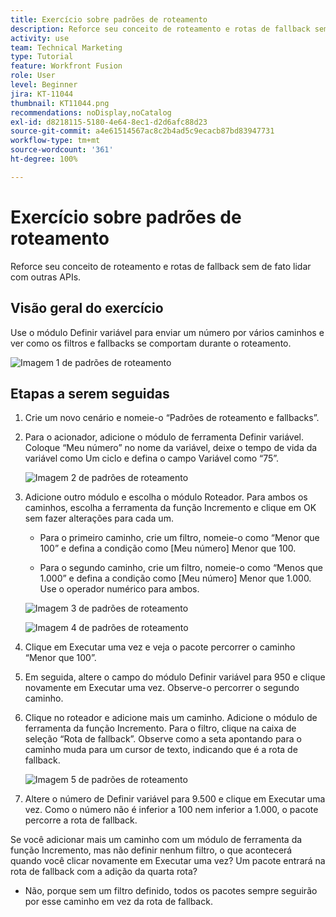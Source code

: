 ```yaml
---
title: Exercício sobre padrões de roteamento
description: Reforce seu conceito de roteamento e rotas de fallback sem de fato lidar com outras APIs.
activity: use
team: Technical Marketing
type: Tutorial
feature: Workfront Fusion
role: User
level: Beginner
jira: KT-11044
thumbnail: KT11044.png
recommendations: noDisplay,noCatalog
exl-id: d8218115-5180-4e64-8ec1-d2d6afc88d23
source-git-commit: a4e61514567ac8c2b4ad5c9ecacb87bd83947731
workflow-type: tm+mt
source-wordcount: '361'
ht-degree: 100%

---
```


# Exercício sobre padrões de roteamento

Reforce seu conceito de roteamento e rotas de fallback sem de fato lidar com outras APIs.

## Visão geral do exercício

Use o módulo Definir variável para enviar um número por vários caminhos e ver como os filtros e fallbacks se comportam durante o roteamento.

![Imagem 1 de padrões de roteamento](../12-exercises/assets/routing-patterns-walkthrough-1.png)

## Etapas a serem seguidas

1. Crie um novo cenário e nomeie-o “Padrões de roteamento e fallbacks”.
1. Para o acionador, adicione o módulo de ferramenta Definir variável. Coloque “Meu número” no nome da variável, deixe o tempo de vida da variável como Um ciclo e defina o campo Variável como “75”.

   ![Imagem 2 de padrões de roteamento](../12-exercises/assets/routing-patterns-walkthrough-2.png)

1. Adicione outro módulo e escolha o módulo Roteador. Para ambos os caminhos, escolha a ferramenta da função Incremento e clique em OK sem fazer alterações para cada um.

   + Para o primeiro caminho, crie um filtro, nomeie-o como “Menor que 100” e defina a condição como [Meu número] Menor que 100.

   + Para o segundo caminho, crie um filtro, nomeie-o como “Menos que 1.000” e defina a condição como [Meu número] Menor que 1.000. Use o operador numérico para ambos.

   ![Imagem 3 de padrões de roteamento](../12-exercises/assets/routing-patterns-walkthrough-3.png)

   ![Imagem 4 de padrões de roteamento](../12-exercises/assets/routing-patterns-walkthrough-4.png)

1. Clique em Executar uma vez e veja o pacote percorrer o caminho “Menor que 100”.
1. Em seguida, altere o campo do módulo Definir variável para 950 e clique novamente em Executar uma vez. Observe-o percorrer o segundo caminho.
1. Clique no roteador e adicione mais um caminho. Adicione o módulo de ferramenta da função Incremento. Para o filtro, clique na caixa de seleção “Rota de fallback”. Observe como a seta apontando para o caminho muda para um cursor de texto, indicando que é a rota de fallback.

   ![Imagem 5 de padrões de roteamento](../12-exercises/assets/routing-patterns-walkthrough-5.png)

1. Altere o número de Definir variável para 9.500 e clique em Executar uma vez. Como o número não é inferior a 100 nem inferior a 1.000, o pacote percorre a rota de fallback.

Se você adicionar mais um caminho com um módulo de ferramenta da função Incremento, mas não definir nenhum filtro, o que acontecerá quando você clicar novamente em Executar uma vez? Um pacote entrará na rota de fallback com a adição da quarta rota?

+ Não, porque sem um filtro definido, todos os pacotes sempre seguirão por esse caminho em vez da rota de fallback.
